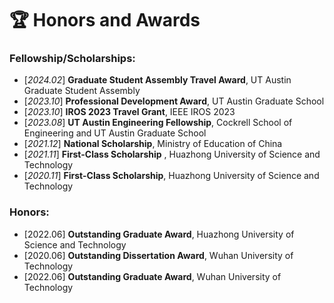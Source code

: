 # 🏆 Honors and Awards

### Fellowship/Scholarships:

- [*2024.02*] **Graduate Student Assembly Travel Award**, UT Austin Graduate Student Assembly
- [*2023.10*] **Professional Development Award**, UT Austin Graduate School
- [*2023.10*] **IROS 2023 Travel Grant**, IEEE IROS 2023
- [*2023.08*] **UT Austin Engineering Fellowship**, Cockrell School of Engineering and UT Austin Graduate School
- [*2021.12*] **National Scholarship**, Ministry of Education of China
- [*2021.11*] **First-Class Scholarship** , Huazhong University of Science and Technology
- [*2020.11*] **First-Class Scholarship**, Huazhong University of Science and Technology

### Honors:

- [2022.06] **Outstanding Graduate Award**, Huazhong University of Science and Technology
- [2020.06] **Outstanding Dissertation Award**, Wuhan University of Technology
- [2022.06] **Outstanding Graduate Award**, Wuhan University of Technology
